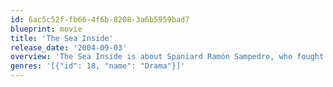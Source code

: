 ```yaml
---
id: 6ac5c52f-fb66-4f6b-8208-3a6b5959bad7
blueprint: movie
title: 'The Sea Inside'
release_date: '2004-09-03'
overview: 'The Sea Inside is about Spaniard Ramón Sampedro, who fought a 30-year campaign to win the right to end his life with dignity. It is the story of Ramón’s relationships with two women: Julia a lawyer who supports his cause, and Rosa, a local woman who wants to convince him that life is worth living.'
genres: '[{"id": 18, "name": "Drama"}]'
---
```

